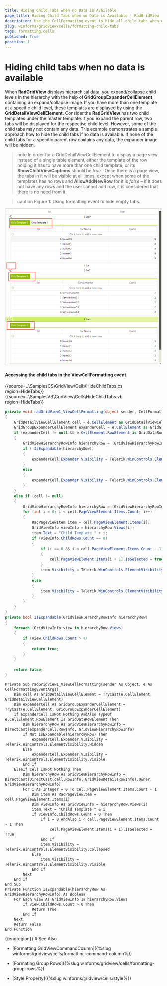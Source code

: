 ```yaml
---
title: Hiding Child Tabs when no Data is Available
page_title: Hiding Child Tabs when no Data is Available | RadGridView
description: Use the CellFormatting event to hide all child tabs when when there is no data in them. 
slug: winforms/gridview/cells/formatting-child-tabs
tags: formatting,cells
published: True
position: 1
---
```


# Hiding child tabs when no data is available

When __RadGridView__ displays hierarchical data, you expand/collapse child levels in the hierarchy with the help of __GridGroupExpanderCellElement__ containing an expand/collapse image. If you have more than one template at a specific child level, these templates are displayed by using the __GridDetailViewCellElement__. Consider the __RadGridView__ has two child templates under the master template. If you expand the parent row, two tabs will be displayed for the respective child level. However, some of the child tabs may not contain any data. This example demonstrates a sample approach how to hide the child tabs if no data is available. If none of the child tabs for a specific parent row contains any data, the expander image will be hidden.

>note In order for a GridDetailViewCellElement to display a page view instead of a single table element, either the template of the row holding it has to have more than one child template, or its __ShowChildViewCaptions__ should be *true* . Once there is a page view, the tabs in it will be visible at all times, except when some of the templates has no rows and __AllowAddNewRow__ for it is *false* – if it does not have any rows and the user cannot add row, it is considered that there is no need from it.

>caption Figure 1: Using formatting event to hide empty tabs.

![gridview-cells-formatting-cells 001](images/gridview-cells-formatting-cells001.png)


#### Accessing the child tabs in the ViewCellFormatting event.

{{source=..\SamplesCS\GridView\Cells\HideChildTabs.cs region=HideTabs}} 
{{source=..\SamplesVB\GridView\Cells\HideChildTabs.vb region=HideTabs}} 

````C#
private void radGridView1_ViewCellFormatting(object sender, CellFormattingEventArgs e)
{
    GridDetailViewCellElement cell = e.CellElement as GridDetailViewCellElement;
    GridGroupExpanderCellElement expanderCell = e.CellElement as GridGroupExpanderCellElement;
    if (expanderCell != null && e.CellElement.RowElement is GridDataRowElement)
    {
        GridViewHierarchyRowInfo hierarchyRow = (GridViewHierarchyRowInfo)expanderCell.RowInfo;
        if (!IsExpandable(hierarchyRow))
        {
            expanderCell.Expander.Visibility = Telerik.WinControls.ElementVisibility.Hidden;
        }
        else
        {
            expanderCell.Expander.Visibility = Telerik.WinControls.ElementVisibility.Visible;
        }
    }
    else if (cell != null)
    {
        GridViewHierarchyRowInfo hierarchyRow = (GridViewHierarchyRowInfo)((GridViewDetailsRowInfo)cell.RowInfo).Owner;
        for (int i = 0; i < cell.PageViewElement.Items.Count; i++)
        {
            RadPageViewItem item = cell.PageViewElement.Items[i];
            GridViewInfo viewInfo = hierarchyRow.Views[i];
            item.Text = "Child Template " + i;
            if (viewInfo.ChildRows.Count == 0)
            {
                if (i == 0 && i < cell.PageViewElement.Items.Count - 1)
                {
                    cell.PageViewElement.Items[i + 1].IsSelected = true;
                }
                item.Visibility = Telerik.WinControls.ElementVisibility.Collapsed;
            }
            else
            {
                item.Visibility = Telerik.WinControls.ElementVisibility.Visible;
            }
        }
    }
}
private bool IsExpandable(GridViewHierarchyRowInfo hierarchyRow)
{
    foreach (GridViewInfo view in hierarchyRow.Views)
    {
        if (view.ChildRows.Count > 0)
        {
            return true;
        }
    }
    
    return false;
}

````
````VB.NET
Private Sub radGridView1_ViewCellFormatting(sender As Object, e As CellFormattingEventArgs)
    Dim cell As GridDetailViewCellElement = TryCast(e.CellElement, GridDetailViewCellElement)
    Dim expanderCell As GridGroupExpanderCellElement = TryCast(e.CellElement, GridGroupExpanderCellElement)
    If expanderCell IsNot Nothing AndAlso TypeOf e.CellElement.RowElement Is GridDataRowElement Then
        Dim hierarchyRow As GridViewHierarchyRowInfo = DirectCast(expanderCell.RowInfo, GridViewHierarchyRowInfo)
        If Not IsExpandable(hierarchyRow) Then
            expanderCell.Expander.Visibility = Telerik.WinControls.ElementVisibility.Hidden
        Else
            expanderCell.Expander.Visibility = Telerik.WinControls.ElementVisibility.Visible
        End If
    ElseIf cell IsNot Nothing Then
        Dim hierarchyRow As GridViewHierarchyRowInfo = DirectCast(DirectCast(cell.RowInfo, GridViewDetailsRowInfo).Owner, GridViewHierarchyRowInfo)
        For i As Integer = 0 To cell.PageViewElement.Items.Count - 1
            Dim item As RadPageViewItem = cell.PageViewElement.Items(i)
            Dim viewInfo As GridViewInfo = hierarchyRow.Views(i)
            item.Text = "Child Template " & i
            If viewInfo.ChildRows.Count = 0 Then
                If i = 0 AndAlso i < cell.PageViewElement.Items.Count - 1 Then
                    cell.PageViewElement.Items(i + 1).IsSelected = True
                End If
                item.Visibility = Telerik.WinControls.ElementVisibility.Collapsed
            Else
                item.Visibility = Telerik.WinControls.ElementVisibility.Visible
            End If
        Next
    End If
End Sub
Private Function IsExpandable(hierarchyRow As GridViewHierarchyRowInfo) As Boolean
    For Each view As GridViewInfo In hierarchyRow.Views
        If view.ChildRows.Count > 0 Then
            Return True
        End If
    Next
    Return False
End Function

````

{{endregion}} # See Also
* [Formatting GridViewCommandColumn]({%slug winforms/gridview/cells/formatting-command-column%})

* [Formating Group Rows]({%slug winforms/gridview/cells/formatting-group-rows%})

* [Style Property]({%slug winforms/gridview/cells/style%})

